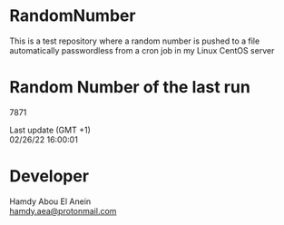 # RandomNumber    
This is a test repository where a random number is pushed to a file automatically passwordless from a cron job in my Linux CentOS server    
# Random Number of the last run   
7871
      
Last update (GMT +1)    
02/26/22 16:00:01
# Developer    
Hamdy Abou El Anein   
hamdy.aea@protonmail.com

